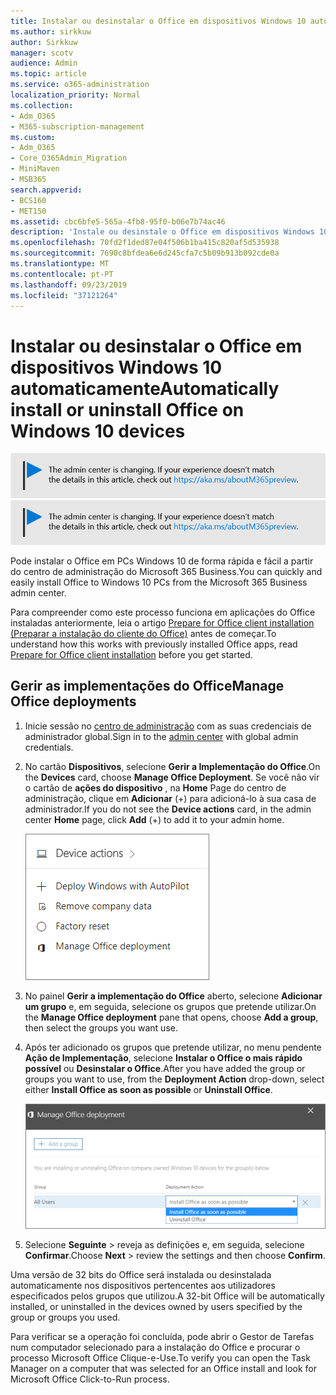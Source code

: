 ```yaml
---
title: Instalar ou desinstalar o Office em dispositivos Windows 10 automaticamente
ms.author: sirkkuw
author: Sirkkuw
manager: scotv
audience: Admin
ms.topic: article
ms.service: o365-administration
localization_priority: Normal
ms.collection:
- Adm_O365
- M365-subscription-management
ms.custom:
- Adm_O365
- Core_O365Admin_Migration
- MiniMaven
- MSB365
search.appverid:
- BCS160
- MET150
ms.assetid: cbc6bfe5-565a-4fb8-95f0-b06e7b74ac46
description: 'Instale ou desinstale o Office em dispositivos Windows 10 a partir do centro de administração do Microsoft 365 Business. '
ms.openlocfilehash: 70fd2f1ded87e04f506b1ba415c820af5d535938
ms.sourcegitcommit: 7690c8bfdea6e6d245cfa7c5b09b913b092cde0a
ms.translationtype: MT
ms.contentlocale: pt-PT
ms.lasthandoff: 09/23/2019
ms.locfileid: "37121264"
---
```

# <a name="automatically-install-or-uninstall-office-on-windows-10-devices"></a><span data-ttu-id="d87aa-103">Instalar ou desinstalar o Office em dispositivos Windows 10 automaticamente</span><span class="sxs-lookup"><span data-stu-id="d87aa-103">Automatically install or uninstall Office on Windows 10 devices</span></span>

<span data-ttu-id="d87aa-104">[![Label para que você saiba que o centro de administração está mudando e você pode encontrar mais detalhes em aka.ms/aboutM365preview.](media/m365admincenterchanging.png)](https://docs.microsoft.com/office365/admin/microsoft-365-admin-center-preview)</span><span class="sxs-lookup"><span data-stu-id="d87aa-104">[![Label to let you know the admin center is changing and you can find more details at aka.ms/aboutM365preview.](media/m365admincenterchanging.png)](https://docs.microsoft.com/office365/admin/microsoft-365-admin-center-preview)</span></span>

<span data-ttu-id="d87aa-105">Pode instalar o Office em PCs Windows 10 de forma rápida e fácil a partir do centro de administração do Microsoft 365 Business.</span><span class="sxs-lookup"><span data-stu-id="d87aa-105">You can quickly and easily install Office to Windows 10 PCs from the Microsoft 365 Business admin center.</span></span>
  
<span data-ttu-id="d87aa-106">Para compreender como este processo funciona em aplicações do Office instaladas anteriormente, leia o artigo [Prepare for Office client installation (Preparar a instalação do cliente do Office)](prepare-for-office-client-deployment.md) antes de começar.</span><span class="sxs-lookup"><span data-stu-id="d87aa-106">To understand how this works with previously installed Office apps, read [Prepare for Office client installation](prepare-for-office-client-deployment.md) before you get started.</span></span> 
  
## <a name="manage-office-deployments"></a><span data-ttu-id="d87aa-107">Gerir as implementações do Office</span><span class="sxs-lookup"><span data-stu-id="d87aa-107">Manage Office deployments</span></span>

1. <span data-ttu-id="d87aa-108">Inicie sessão no [centro de administração](https://aka.ms/bcsportal) com as suas credenciais de administrador global.</span><span class="sxs-lookup"><span data-stu-id="d87aa-108">Sign in to the [admin center](https://aka.ms/bcsportal) with global admin credentials.</span></span> 
    
2. <span data-ttu-id="d87aa-109">No cartão **Dispositivos**, selecione **Gerir a Implementação do Office**.</span><span class="sxs-lookup"><span data-stu-id="d87aa-109">On the **Devices** card, choose **Manage Office Deployment**.</span></span>
      <span data-ttu-id="d87aa-110">Se você não vir o cartão de **ações do dispositivo** , na **Home** Page do centro de administração, clique em **Adicionar** (+) para adicioná-lo à sua casa de administrador.</span><span class="sxs-lookup"><span data-stu-id="d87aa-110">If you do not see the **Device actions** card, in the admin center **Home** page, click **Add** (+) to add it to your admin home.</span></span>
    
    ![Screenshot of the Devices card in the admin center](media/9982e784-dbf9-4a76-a159-bb3e2e5aa23f.png)
  
3. <span data-ttu-id="d87aa-112">No painel **Gerir a implementação do Office** aberto, selecione **Adicionar um grupo** e, em seguida, selecione os grupos que pretende utilizar.</span><span class="sxs-lookup"><span data-stu-id="d87aa-112">On the **Manage Office deployment** pane that opens, choose **Add a group**, then select the groups you want use.</span></span>
    
4. <span data-ttu-id="d87aa-113">Após ter adicionado os grupos que pretende utilizar, no menu pendente **Ação de Implementação**, selecione **Instalar o Office o mais rápido possível** ou **Desinstalar o Office**.</span><span class="sxs-lookup"><span data-stu-id="d87aa-113">After you have added the group or groups you want to use, from the **Deployment Action** drop-down, select either **Install Office as soon as possible** or **Uninstall Office**.</span></span>
    
    ![In the Manage Office deployment pane, choose either Install Office as soon as possible, or Uninstall Office.](media/00f24a61-1848-40c0-b037-78d726c7d757.png)
  
5. <span data-ttu-id="d87aa-115">Selecione **Seguinte** \> reveja as definições e, em seguida, selecione **Confirmar**.</span><span class="sxs-lookup"><span data-stu-id="d87aa-115">Choose **Next** \> review the settings and then choose **Confirm**.</span></span>
    
<span data-ttu-id="d87aa-116">Uma versão de 32 bits do Office será instalada ou desinstalada automaticamente nos dispositivos pertencentes aos utilizadores especificados pelos grupos que utilizou.</span><span class="sxs-lookup"><span data-stu-id="d87aa-116">A 32-bit Office will be automatically installed, or uninstalled in the devices owned by users specified by the group or groups you used.</span></span>
  
<span data-ttu-id="d87aa-117">Para verificar se a operação foi concluída, pode abrir o Gestor de Tarefas num computador selecionado para a instalação do Office e procurar o processo Microsoft Office Clique-e-Use.</span><span class="sxs-lookup"><span data-stu-id="d87aa-117">To verify you can open the Task Manager on a computer that was selected for an Office install and look for Microsoft Office Click-to-Run process.</span></span>
  


